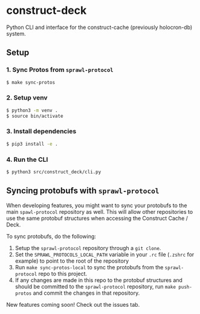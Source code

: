 # construct-deck
Python CLI and interface for the construct-cache (previously holocron-db) system.

## Setup

### 1. Sync Protos from `sprawl-protocol`

```bash
$ make sync-protos
```

### 2. Setup venv

```bash
$ python3 -m venv .
$ source bin/activate
```

### 3. Install dependencies

```bash
$ pip3 install -e .
```

### 4. Run the CLI

```bash
$ python3 src/construct_deck/cli.py
```

## Syncing protobufs with `sprawl-protocol`

When developing features, you might want to sync your protobufs to the main
`spawl-protocol` repository as well. This will allow other repositories to use
the same protobuf structures when accessing the Construct Cache / Deck.

To sync protobufs, do the following:

1. Setup the `sprawl-protocol` repository through a `git clone`.
2. Set the `SPRAWL_PROTOCOLS_LOCAL_PATH` variable in your `.rc` file (`.zshrc`
for example) to point to the root of the repository
3. Run `make sync-protos-local` to sync the protobufs from the `sprawl-protocol`
repo to this project.
4. If any changes are made in this repo to the protobuf structures and should be
committed to the `sprawl-protocol` repository, run `make push-protos` and commit
the changes in that repository.

New features coming soon! Check out the issues tab.